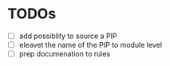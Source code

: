 # TODOs

- [ ] add possiblity to source a PIP
- [ ] eleavet the name of the PIP to module level
- [ ] prep documenation to rules